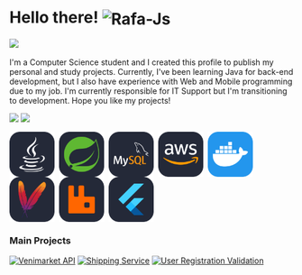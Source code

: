 # Hello there! <img align="center" alt="Rafa-Js" height="50" width="50" src="https://c.tenor.com/6tAKDRH_qAwAAAAC/tenor.gif">
 <a href="https://www.linkedin.com/in/venint/" target="_blank"><img src="https://img.shields.io/badge/-LinkedIn-%230077B5?style=for-the-badge&logo=linkedin&logoColor=white" target="_blank"></a>
 
<p>I'm a Computer Science student and I created this profile to publish my personal and study projects. Currently, I've been learning Java for back-end development, but I also have experience with Web and Mobile programming due to my job. I'm currently responsible for IT Support but I'm transitioning to development. Hope you like my projects!</p>

![](http://github-profile-summary-cards.vercel.app/api/cards/stats?username=venicode&theme=dracula)
![](http://github-profile-summary-cards.vercel.app/api/cards/repos-per-language?username=venicode&theme=dracula)
<div style="display: inline_block">
  <img align="center" height="80" width="80" src="https://github.com/tandpfun/skill-icons/blob/main/icons/Java-Dark.svg">&nbsp
  <img align="center" height="80" width="80" src="https://github.com/tandpfun/skill-icons/blob/main/icons/Spring-Dark.svg">&nbsp
  <img align="center" height="80" width="80" src="https://github.com/tandpfun/skill-icons/blob/main/icons/MySQL-Dark.svg">&nbsp
  <img align="center" height="80" width="80" src="https://github.com/tandpfun/skill-icons/blob/main/icons/AWS-Dark.svg">&nbsp
  <img align="center" height="80" width="80" src="https://github.com/tandpfun/skill-icons/blob/main/icons/Docker.svg">&nbsp   
  <img align="center" height="80" width="80" src="https://github.com/tandpfun/skill-icons/blob/main/icons/Maven-Dark.svg">&nbsp  
  <img align="center" height="80" width="80" src="https://github.com/tandpfun/skill-icons/blob/main/icons/RabbitMQ-Dark.svg">&nbsp
  <img align="center" height="80" width="80" src="https://github.com/tandpfun/skill-icons/blob/main/icons/Flutter-Dark.svg">&nbsp   
    
</div>

<h3>Main Projects</h3>

[![Venimarket API](https://img.shields.io/badge/Venimarket%20API-4CAF50?style=for-the-badge&logo=spring&logoColor=white)](https://github.com/Venicode/venimarket-api) 
[![Shipping Service](https://img.shields.io/badge/Shipping%20Cost%20Service-yellow?style=for-the-badge&logo=spring&logoColor=white)](https://github.com/Venicode/shipping-cost-service)
[![User Registration Validation](https://img.shields.io/badge/User%20Registration%20Validation-red?style=for-the-badge&logo=rabbitmq&logoColor=white)](https://github.com/Venicode/user-registration-validation)

